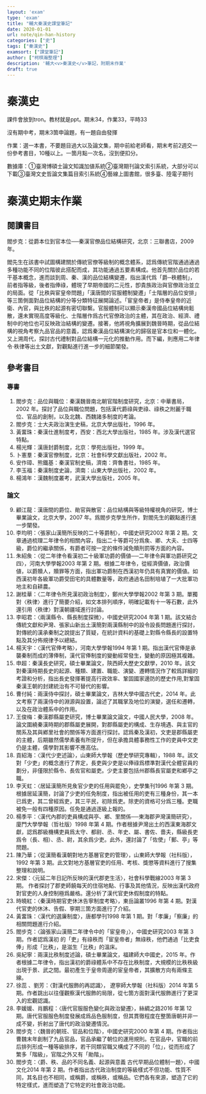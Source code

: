 ```yaml
---
layout: 'exam'
type: 'exam'
title: "輔大秦漢史課堂筆記"
date: 2020-01-01
url: note/qin-han-history
categories: ["史"]
tags: ["秦漢史"]
examsort: ["課堂筆記"]
author: ["柯棋瀚整理"]
description: '輔大<v>秦漢史</v>筆記，附期末作業'
draft: true
---
```


# 秦漢史

課件會放到tron。教材就是ppt。期末34，作業33，平時33

沒有期中考，期末3箇申論題，有一題自由發揮

作業：選一本書，不要題目過大以及論文集，期中前給老師看，期末考前2週交一份參考書目，10種以上。一箇月點一次名，沒到便扣分。

數據庫：①臺灣博碩士論文知識加値系統②臺灣期刊論文索引系統，大部分可以下載③臺灣文史哲論文集篇目索引系統④藝線上圖書館，很多臺、陸電子期刊

# 秦漢史期末作業

## 閱讀書目

閻步克：<v>從爵本位到官本位──秦漢官僚品位結構研究</v>，北京：三聯書店，2009年。

閻先生在該書中試圖構建關於傳統官僚等級制的概念體系，認爲傳統官階通過通過多種功能不同的位階彼此搭配而成，其功能通過五要素構成。他首先關於品位的若干基本概念，進而談到周、秦、漢的品位結構變遷，指出漢代爲「爵─秩體制」，前者指等級，後者指俸祿，體現了早期帝國的二元性，卽貴族政治與官僚政治並立的局面。從「比秩與宦皇帝問題」「漢唐間的官服體制變遷」「士階層的品位安排」等三箇側面對品位結構的分等分類特征展開論述。「宦皇帝者」是侍奉皇帝的近衛、內官，與比秩的起源有密切聯繫。官服體制可以顯示秦漢帝國品位結構尙鬆散，還未實現高度等級化、士階層作爲古代官僚政治的主體，其在政治、經濟、禮制中的地位也可反映政治結構的變遷。接著，他將視角擴展到魏晉時期，從品位結構的視角考察九品官品的意義，認爲秦漢品位結構演化的歸宿是官本位和一體化。又上溯周代，探討古代禮制對品位結構一元化的推動作用。而下編，則應用<v>二年律令‧秩律</v>等出土文獻，對觀點進行進一步的細節闡發。

## 參考書目

### 專書

1. 閻步克：<v>品位與職位：秦漢魏晉南北朝官階制度研究</v>，北京：中華書局，2002 年。探討了品位與職位問題，包括漢代爵祿與吏祿、祿秩之附麗于職位、官品的創制，以及北魏、西魏諸多制度的考論。
2. 閻步克：<v>士大夫政治演生史稿</v>，北京大學出版社，1996 年。
3. 黃畱珠：<v>秦漢仕進制度考</v>，西安：西北大學出版社，1985 年。涉及漢代選官特點。
4. 楊光輝：<v>漢唐封爵制度</v>，北京：學苑出版社，1999 年。
5. 卜憲羣：<v>秦漢官僚制度</v>，北京：社會科學文獻出版社，2002 年。
6. 安作璋、熊鐵基：<v>秦漢官制史稿</v>，濟南：齊魯書社，1985 年。
7. 李玉福：<v>秦漢制度史論</v>，濟南：山東大學出版社，2002 年。
8. 楊鴻年：<v>漢魏制度叢考</v>，武漢大學出版社，2005 年。

### 論文

9. 顧江龍：<v>漢唐間的爵位、勛官與散官：品位結構與等級特權視角的研究</v>，博士畢業論文，北京大學，2007 年。爲閻步克學生所作，對閻先生的觀點進行進一步闡發。
10. 李均明：〈張家山漢簡所反映的二十等爵制〉，<v>中國史研究</v>2002 年第 2 期。文章通過梳理<v>二年律令</v>的相關內容，指出二十等爵可分爲矦、卿、大夫、士四等級，爵位的繼承關係，有爵者可按一定的條件減免贖刑罰等方面的內容。
11. 朱紹矦：〈從<v>二年律令</v>看漢初二十級軍功爵的價値──<v>二年律令</v>與軍功爵研究之四〉，<v>河南大學學報</v>2003 年第 2 期。根據<v>二年律令</v>，從經濟價値，政治價値，以爵贖人，贖罪等方面，指出軍功爵制在西漢初年仍具有真實的價値。如西漢初年各級軍功爵受田宅的具體數量等，政府通過名田制培埴了一大批軍功地主和自耕農。
12. 謝桂華：〈二年律令所見漢初政治制度〉，<v>鄭州大學學報</v>2002 年第 3 期。單獨對〈秩律〉進行了簡要介紹，如文本排列順序，明確記載有十一等石數，此外還引用〈秩律〉對漢朝疆域進行討論。
13. 李昭君：〈兩漢縣令、縣長制度探微〉，<v>中國史研究</v>2004 年第 1 期。該文結合傳統文獻和尹灣、張家山新出土漢簡對兩漢縣制中的設令設長問題進行探討，對傳統的漢承秦制之說提出了質疑，在統計資料的基礎上對縣令縣長的設置特點及其分佈規律予以總結。
14. 楊天宇：〈漢代官俸考略〉，<v>河南大學學報</v>1994 年第 1 期。指出漢代官俸是承襲秦制而成的薄俸制，漢代官俸制度的變動經常發生，變動的原因極其複雜。
15. 申超：<v>秦漢長史研究</v>，碩士畢業論文，陝西師大歷史文獻學，2010 年。該文對秦漢時期長史的起源、種類、建置、職能、演變、遷轉情況作了較爲詳細的考證和分析，指出長史發揮著提高行政效率、鞏固國家邊防的歷史作用,對鞏固秦漢王朝的封建統治有不可替代的影響。
16. 曹付純：<v>兩漢侍中探討</v>，碩士畢業論文，吉林大學中國古代史，2014 年。此文考察了兩漢侍中的淵源與設置，論述了其職掌及地位的演變，選任和遷轉，以及在政治體系中的作用。
17. 王俊梅：<v>秦漢郡縣屬吏研究</v>，博士畢業論文論文，中國人民大學，2008 年。論文圍繞秦漢時期的郡縣屬吏展開，對郡縣屬吏的構成、生存境遇、與主官的關系及其與鄕里社會的關係等方面進行探討。認爲秦及漢初，文吏是郡縣屬吏的主體，后期雖然儒學素養有所提升，但在承擔具體事務性工作的吏員中文吏仍是主體，儒學對其影響不應高估。
18. 貢紹海：〈漢代少吏述論〉，<v>山東師大學報</v>（歷史學研究專輯），1988 年。該文對「少吏」的概念進行了界定，長吏與少吏是以俸祿爲標準對漢代全體官員的劃分，非僅限於縣令、長佐官和屬吏。少吏主要包括州郡縣長官屬吏和鄕亭之職。
19. 李天虹：〈居延漢簡所見矦官少吏的任用與罷免〉，<v>史學集刊</v>1996 年第 3 期。根據居延漢簡，討論了少吏的任免制度，指出被任用的吏有三種身份，其一本已爲吏，其二曾經爲吏，其三平民，初除爲吏。除吏的資格可分爲三種。吏職被免一般有四種原因。任免是通過逐級上報的。
20. 楊季平：〈漢代內郡的吏員構成與亭、鄕、里關係──東海郡尹灣漢簡研究〉，<v>廈門大學學報</v>（哲社版）1998 年第 4 期。作者根據尹灣出土的西漢東海郡文獻，認爲郡級機構吏員爲太守、都尉、丞、年史、屬、書佐、嗇夫，縣級長吏爲令（長、相）、丞、尉，其余爲少吏。此外，還討論了「佐使」「郵、亭」等問題。
21. 陳乃華；〈從漢簡看漢朝對地方基層官吏的管理〉，<v>山東師大學報</v>（社科版），1992 年第 3 期。此文對地方基層官吏的任用、考核、獎懲等資料進行了搜集整理和說明。
22. 宋傑：〈<v>元延二年日記</v>所反映的漢代郡吏生活〉，<v>社會科學戰線</v>2003 年第 3 期。 作者探討了郡吏師饒每天的住宿地點、行事及其他情況，反映出漢代政府對官吏的人身控制極爲嚴格。還分析了漢代官吏休假制度的特點。
23. 時曉紅：〈秦漢時期官吏休沐告寧制度考略〉，<v>東岳論叢</v>1996 年第 4 期。對漢代官吏的休沐、告假、寧期三箇方面進行了介紹。
24. 黃畱珠：〈漢代的選廉制度〉，<v>唐都學刊</v>1998 年第 1 期。對「孝廉」「察廉」的相關問題進行介紹。
25. 閻步克：〈論張家山漢簡<v>二年律令</v>中的「宦皇帝」〉，<v>中國史研究</v>2003 年第 3 期。作者認爲漢初 的「吏」有祿秩而「宦皇帝者」無祿秩，他們通過「比吏食俸」形成「比秩」，是滋生「比秩」的溫床。
26. 吳紀寧：<v>兩漢比秩制度述論</v>，碩士畢業論文，福建師大中國史，2015 年。作者根據<v>二年律令</v>，指出漢初的爵祿體系中不存在比秩制度，大規模的比秩秩級出現于景、武之間。最初產生于皇帝周邊的宦皇帝者，其擴散方向有兩條主線。
27. 徐蕊 、劉芳：〈對漢代服飾的再認識〉，<v> 遼寧師大學報</v>（社科版）2014 年第 5 期。作者跳出以往僅觀察漢代服飾的局限，從七箇方面對漢代服飾進行了更深入的宏觀認識。
28. 李媛媛、肖鵬程：〈唐代官服服色變化與政治變遷〉，<v>絲綢之路</v>2016 年第 12 期。唐代官服服色制度發展成爲品色服制度，但其貫徹程度在整箇唐朝并非一成不變，折射出了唐代的政治變遷情況。
29. 閻步克：〈魏晉的朝班、官品和位階〉，<v>中國史研究</v>2000 年第 4 期。作者指出曹魏末年創制了九品官品，官品承繼了朝位的運用規則。在官品中，官職的前后排列形成一種等級排序，若干同類官職又構成了不同的「位」，從而形成了繁多「階級」，官階之外又有「勛階」。
30. 閻步克：〈爵、秩、品的不同名義、起源與意義 古代早期品位體制一題〉，<v>中國文化</v>2014 年第 2 期。作者指出古代政治制度的等級樣式不但功能、性質不同，其名目也不相同，或稱爵，或稱秩，或稱品。它們各有來源，塑造了它的特定樣式，進而塑造了它特定的社會政治功能。
